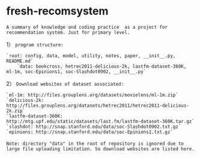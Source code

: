 

# fresh-recomsystem

`A summary of knowledge and coding practice  as a project for recommendation system. Just for primary level.`



1） `program structure:`

	`root: config, data, model, utility, notes, paper, __init__.py, README.md`
        `data: bookcross, hetrec2011-delicious-2k, lastfm-dataset-360K, ml-1m, soc-Epinions1, soc-Slashdot0902, __init__.py`



2） `Download websites of dataset associated:`

	`ml-1m: http://files.grouplens.org/datasets/movielens/ml-1m.zip`
	`delicious-2k: http://files.grouplens.org/datasets/hetrec2011/hetrec2011-delicious-2k.zip`
	`lastfm-dataset-360K: http://mtg.upf.edu/static/datasets/last.fm/lastfm-dataset-360K.tar.gz`
	`slashdot: http://snap.stanford.edu/data/soc-Slashdot0902.txt.gz`
	`epinions: http://snap.stanford.edu/data/soc-Epinions1.txt.gz`

​	`Note: directory "data" in the root of repository is ignored due to large file uploading limitation. So download websites are listed here.`
